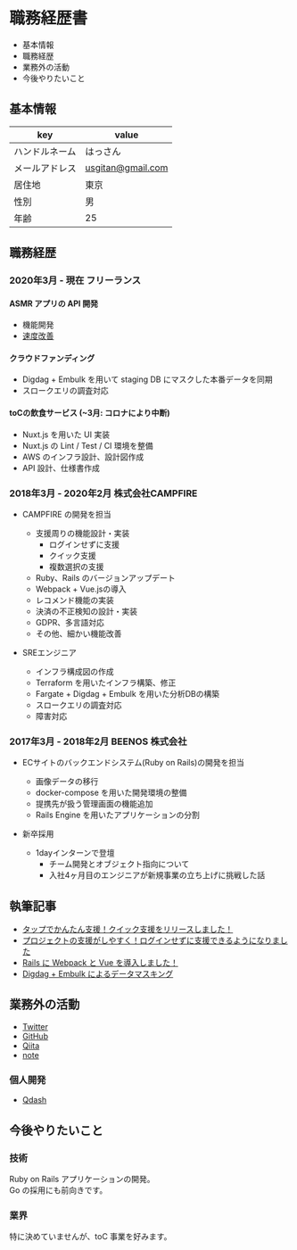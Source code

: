 # 職務経歴書

- 基本情報
- 職務経歴
- 業務外の活動
- 今後やりたいこと

## 基本情報

| key            | value             |
| -------------- | ----------------- |
| ハンドルネーム | はっさん          |
| メールアドレス | usgitan@gmail.com |
| 居住地         | 東京              |
| 性別           | 男                |
| 年齢           | 25                |

## 職務経歴

### 2020年3月 - 現在 フリーランス

#### ASMR アプリの API 開発

- 機能開発
- [速度改善](https://twitter.com/hassasa3/status/1280674720153653248?s=20)

#### クラウドファンディング

- Digdag + Embulk を用いて staging DB にマスクした本番データを同期
- スロークエリの調査対応

#### toCの飲食サービス (~3月: コロナにより中断)

- Nuxt.js を用いた UI 実装
- Nuxt.js の Lint / Test / CI 環境を整備
- AWS のインフラ設計、設計図作成
- API 設計、仕様書作成

### 2018年3月 - 2020年2月 株式会社CAMPFIRE

- CAMPFIRE の開発を担当
  - 支援周りの機能設計・実装
    - ログインせずに支援
    - クイック支援
    - 複数選択の支援
  - Ruby、Rails のバージョンアップデート
  - Webpack + Vue.jsの導入
  - レコメンド機能の実装
  - 決済の不正検知の設計・実装
  - GDPR、多言語対応
  - その他、細かい機能改善

- SREエンジニア
  - インフラ構成図の作成
  - Terraform を用いたインフラ構築、修正
  - Fargate + Digdag + Embulk を用いた分析DBの構築
  - スロークエリの調査対応
  - 障害対応

### 2017年3月 - 2018年2月 BEENOS 株式会社

- ECサイトのバックエンドシステム(Ruby on Rails)の開発を担当
  - 画像データの移行
  - docker-compose を用いた開発環境の整備
  - 提携先が扱う管理画面の機能追加
  - Rails Engine を用いたアプリケーションの分割

- 新卒採用
  - 1dayインターンで登壇
    - チーム開発とオブジェクト指向について
    - 入社4ヶ月目のエンジニアが新規事業の立ち上げに挑戦した話

## 執筆記事

- [タップでかんたん支援！クイック支援をリリースしました！](https://note.mu/campfire_dev/n/n72acb517aecc2)
- [プロジェクトの支援がしやすく！ログインせずに支援できるようになりました](https://note.mu/campfire_dev/n/nb5969d388fd3)
- [Rails に Webpack と Vue を導入しました！](https://note.mu/campfire_dev/n/n1686059962b5)
- [Digdag + Embulk によるデータマスキング](https://qiita.com/Hassan/items/065dd6bd3c123e1a6092)

## 業務外の活動

- [Twitter](https://twitter.com/hassasa3)
- [GitHub](https://github.com/yuta17)
- [Qiita](https://qiita.com/Hassan)
- [note](https://note.com/usabdelah)

### 個人開発

- [Qdash](https://q-dash.jp)

## 今後やりたいこと

### 技術

Ruby on Rails アプリケーションの開発。  
Go の採用にも前向きです。

### 業界

特に決めていませんが、toC 事業を好みます。
